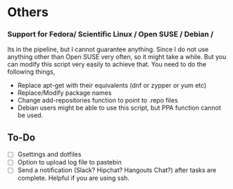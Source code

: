# Others

### Support for Fedora/ Scientific Linux / Open SUSE / Debian / <put your favorite distro>

Its in the pipeline, but I cannot guarantee anything. Since I do not use anything other than Open SUSE very often, so it might take a while. But you can modify this script very easily to achieve that. You need to do the following things,

- Replace apt-get with their equivalents (dnf or zypper or yum etc)
- Replace/Modify package names
- Change add-repositories function to point to .repo files
- Debian users might be able to use this script, but PPA function cannot be used.


## To-Do

- [ ] Gsettings and dotfiles
- [ ] Option to upload log file to pastebin
- [ ] Send a notification (Slack? Hipchat? Hangouts Chat?) after tasks are complete. Helpful if you are using ssh.
